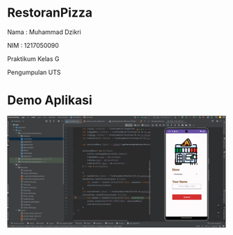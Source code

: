 # RestoranPizza

Nama        : Muhammad Dzikri

NIM         : 1217050090

Praktikum Kelas G

Pengumpulan UTS

# Demo Aplikasi
![](https://github.com/Dikito08/RestoranPizza/blob/main/demo_pizza.gif?raw=true)
